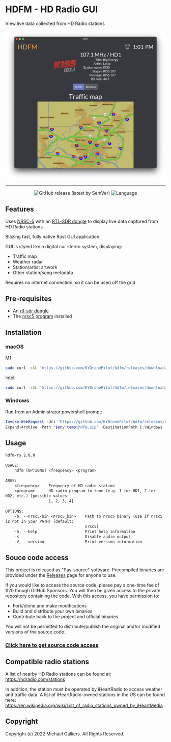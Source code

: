 # HDFM - HD Radio GUI

View live data collected from HD Radio stations

<p align="center">
  <img alt="App window" src="img/main_screen.png">
</p>
<hr>
<p align="center">
  <img alt="GitHub release (latest by SemVer)" src="https://img.shields.io/github/downloads/KYDronePilot/hdfm/v2.0.0/total">
  <img alt="Language" src="https://img.shields.io/badge/language-Rust-orange">
</p>

## Features

Uses [NRSC-5](https://github.com/theori-io/nrsc5) with an [RTL-SDR dongle](https://www.rtl-sdr.com/buy-rtl-sdr-dvb-t-dongles/) to display live data captured from HD Radio stations

Blazing fast, fully native Rust GUI application

GUI is styled like a digital car stereo system, displaying:

- Traffic map
- Weather radar
- Station/artist artwork
- Other station/song metadata

Requires no internet connection, so it can be used off the grid

## Pre-requisites

- An [rtl-sdr dongle](https://www.rtl-sdr.com/buy-rtl-sdr-dvb-t-dongles/)
- The [nrsc5 program](https://github.com/theori-io/nrsc5) installed

## Installation

### macOS

M1:

```bash
sudo curl -sSL 'https://github.com/KYDronePilot/hdfm/releases/download/v2.0.0/hdfm-aarch64-apple-darwin.tgz' | sudo tar xzv -C /usr/local/bin
```

Intel:

```bash
sudo curl -sSL 'https://github.com/KYDronePilot/hdfm/releases/download/v2.0.0/hdfm-x86_64-apple-darwin.tgz' | sudo tar xzv -C /usr/local/bin
```

### Windows

Run from an Administrator powershell prompt:

```powershell
Invoke-WebRequest -Uri "https://github.com/KYDronePilot/hdfm/releases/download/v2.0.0/hdfm-x86_64-pc-windows-msvc.zip" -OutFile "$env:temp\hdfm.zip"
Expand-Archive -Path "$env:temp\hdfm.zip" -DestinationPath C:\Windows
```

<!-- ### Linux

**Note**: You must have Vulcan graphics installed to run on Linux.

```bash
curl -sSL https://raw.githubusercontent.com/hdfm/hdfm/master/install.sh > /usr/local/bin/hdfm
``` -->

## Usage

```
hdfm-rs 2.0.0

USAGE:
    hdfm [OPTIONS] <frequency> <program>

ARGS:
    <frequency>    Frequency of HD radio station
    <program>      HD radio program to tune (e.g. 1 for HD1, 2 for HD2, etc.) [possible values:
                   1, 2, 3, 4]

OPTIONS:
    -b, --nrsc5-bin <nrsc5_bin>    Path to nrsc5 binary (use if nrsc5 is not in your PATH) [default:
                                   nrsc5]
    -h, --help                     Print help information
    -s                             Disable audio output
    -V, --version                  Print version information
```

## Souce code access

This project is released as "Pay-source" software. Precompiled binaries are provided under the [Releases](https://github.com/KYDronePilot/hdfm/releases) page for anyone to use.

If you would like to access the source code, please pay a one-time fee of $20 though GitHub Sponsors. You will then be given access to the private repository containing the code. With this access, you have permission to:

- Fork/clone and make modifications
- Build and distribute your own binaries
- Contribute back to the project and official binaries

You will not be permitted to distribute/publish the original and/or modified versions of the source code.

### [Click here to get source code access](https://github.com/sponsors/KYDronePilot/sponsorships?sponsor=KYDronePilot&tier_id=208482)

## Compatible radio stations

A list of nearby HD Radio stations can be found at: <https://hdradio.com/stations>

In addition, the station must be operated by iHeartRadio to access weather and traffic data. A list of iHeartRadio-owned stations in the US can be found here: <https://en.wikipedia.org/wiki/List_of_radio_stations_owned_by_iHeartMedia>

## Copyright

Copyright (c) 2022 Michael Galliers. All Rights Reserved.
